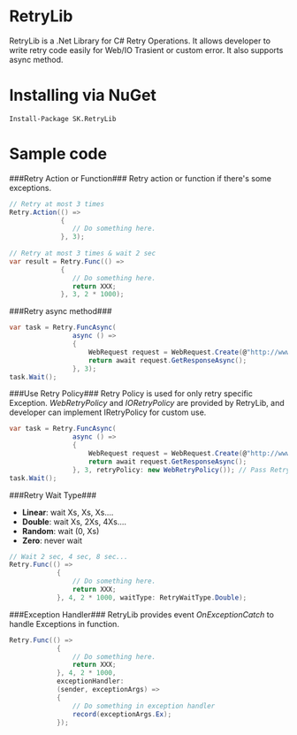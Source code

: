 RetryLib
========

RetryLib is a .Net Library for C# Retry Operations. It allows developer to write retry code easily for Web/IO Trasient or custom error. It also supports async method.

Installing via NuGet
=
    Install-Package SK.RetryLib
    
Sample code
=
###Retry Action or Function###
Retry action or function if there's some exceptions.
```csharp
// Retry at most 3 times
Retry.Action(() =>
             {
                // Do something here.
             }, 3);
                
// Retry at most 3 times & wait 2 sec
var result = Retry.Func(() =>
             {
                // Do something here.
                return XXX;
             }, 3, 2 * 1000);
``` 
###Retry async method###
```csharp
var task = Retry.FuncAsync(
                async () =>
                {
                    WebRequest request = WebRequest.Create(@"http://www.bing.com/");
                    return await request.GetResponseAsync();
                }, 3);
task.Wait();
```
###Use Retry Policy###
Retry Policy is used for only retry specific Exception. <i>WebRetryPolicy</i> and <i>IORetryPolicy</i> are provided by RetryLib, and developer can implement IRetryPolicy for custom use.
```csharp
var task = Retry.FuncAsync(
                async () =>
                {
                    WebRequest request = WebRequest.Create(@"http://www.bing.com/");
                    return await request.GetResponseAsync();
                }, 3, retryPolicy: new WebRetryPolicy()); // Pass Retry Policy to task.
task.Wait();
```

###Retry Wait Type###
* <b>Linear</b>:   wait Xs, Xs, Xs....
* <b>Double</b>:   wait Xs, 2Xs, 4Xs....
* <b>Random</b>:   wait (0, Xs)
* <b>Zero</b>:   never wait

```csharp
// Wait 2 sec, 4 sec, 8 sec...
Retry.Func(() =>
            {
                // Do something here.
                return XXX;
            }, 4, 2 * 1000, waitType: RetryWaitType.Double);
``` 

###Exception Handler###
RetryLib provides event <i>OnExceptionCatch</i> to handle Exceptions in function.
```csharp
Retry.Func(() =>
            {
                // Do something here.
                return XXX;
            }, 4, 2 * 1000, 
            exceptionHandler: 
            (sender, exceptionArgs) => 
            {
                // Do something in exception handler
                record(exceptionArgs.Ex);
            });
```
